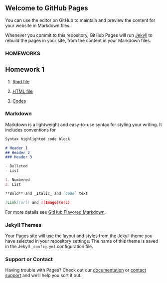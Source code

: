 ## Welcome to GitHub Pages

You can use the editor on GitHub to maintain and preview the content for your website in Markdown files.

Whenever you commit to this repository, GitHub Pages will run [Jekyll](https://jekyllrb.com/) to rebuild the pages in your site, from the content in your Markdown files.

### HOMEWORKS
## Homework 1
1. [Rmd file](ttps://github.com/BU-IE-582/fall-24-eylulgulluu/blob/main/2021402255.Rmd)

2. [HTML file](https://github.com/BU-IE-582/fall-24-eylulgulluu/blob/main/2021402255.nb.html)

3. [Codes](https://github.com/BU-IE-582/fall-24-eylulgulluu/blob/main/2021402255-Codes.Rmd)

### Markdown

Markdown is a lightweight and easy-to-use syntax for styling your writing. It includes conventions for

```markdown
Syntax highlighted code block

# Header 1
## Header 2
### Header 3

- Bulleted
- List

1. Numbered
2. List

**Bold** and _Italic_ and `Code` text

[Link](url) and ![Image](src)
```

For more details see [GitHub Flavored Markdown](https://guides.github.com/features/mastering-markdown/).

### Jekyll Themes

Your Pages site will use the layout and styles from the Jekyll theme you have selected in your repository settings. The name of this theme is saved in the Jekyll `_config.yml` configuration file.

### Support or Contact

Having trouble with Pages? Check out our [documentation](https://docs.github.com/categories/github-pages-basics/) or [contact support](https://support.github.com/contact) and we’ll help you sort it out.
